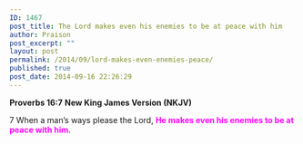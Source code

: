 ```yaml
---
ID: 1467
post_title: The Lord makes even his enemies to be at peace with him
author: Praison
post_excerpt: ""
layout: post
permalink: /2014/09/lord-makes-even-enemies-peace/
published: true
post_date: 2014-09-16 22:26:29
---
```

<strong>Proverbs 16:7</strong>
<strong> New King James Version (NKJV)</strong>

7 When a man’s ways please the Lord,
<strong><span style="color: #ff00ff;">He makes even his enemies to be at peace with him</span></strong>.